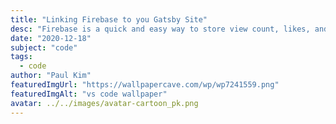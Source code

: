 ```yaml
---
title: "Linking Firebase to you Gatsby Site"
desc: "Firebase is a quick and easy way to store view count, likes, and other site meta data.  Heres a tutorial on how to link firebase to your gatsby site"
date: "2020-12-18"
subject: "code"
tags:
  - code
author: "Paul Kim"
featuredImgUrl: "https://wallpapercave.com/wp/wp7241559.png"
featuredImgAlt: "vs code wallpaper"
avatar: ../../images/avatar-cartoon_pk.png
---
```

